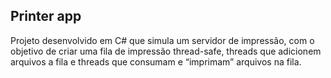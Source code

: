 ## Printer app

Projeto desenvolvido em C# que simula um servidor de impressão, com o objetivo de criar uma fila de impressão thread-safe, threads que adicionem arquivos a fila e threads que consumam e “imprimam” arquivos na fila.
